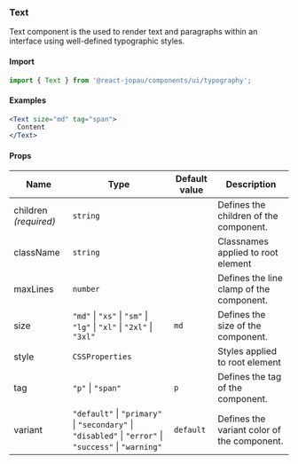 ### Text

Text component is the used to render text and paragraphs within an interface using well-defined typographic styles.

#### Import

```jsx
import { Text } from '@react-jopau/components/ui/typography';
```

#### Examples

```jsx
<Text size="md" tag="span">
  Content
</Text>
```

#### Props

| Name                  | Type                                                                                                   | Default value | Description                                 |
| --------------------- | ------------------------------------------------------------------------------------------------------ | ------------- | ------------------------------------------- |
| children _(required)_ | `string`                                                                                               |               | Defines the children of the component.      |
| className             | `string`                                                                                               |               | Classnames applied to root element          |
| maxLines              | `number`                                                                                               |               | Defines the line clamp of the component.    |
| size                  | `"md"` \| `"xs"` \| `"sm"` \| `"lg"` \| `"xl"` \| `"2xl"` \| `"3xl"`                                   | `md`          | Defines the size of the component.          |
| style                 | `CSSProperties`                                                                                        |               | Styles applied to root element              |
| tag                   | `"p"` \| `"span"`                                                                                      | `p`           | Defines the tag of the component.           |
| variant               | `"default"` \| `"primary"` \| `"secondary"` \| `"disabled"` \| `"error"` \| `"success"` \| `"warning"` | `default`     | Defines the variant color of the component. |
